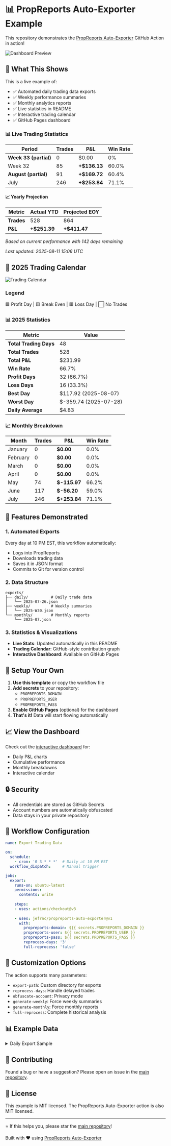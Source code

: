 # 📊 PropReports Auto-Exporter Example

This repository demonstrates the [PropReports Auto-Exporter](https://github.com/jefrnc/propreports-auto-exporter) GitHub Action in action!

![Dashboard Preview](docs/images/dashboard-preview.jpg)

## 🎯 What This Shows

This is a live example of:
- ✅ Automated daily trading data exports
- ✅ Weekly performance summaries
- ✅ Monthly analytics reports
- ✅ Live statistics in README
- ✅ Interactive trading calendar
- ✅ GitHub Pages dashboard

<!-- STATS_START -->
### 📊 Live Trading Statistics

| Period | Trades | P&L | Win Rate |
|--------|--------|-----|----------|
| **Week 33 (partial)** | 0 | $0.00 | 0% |
| Week 32 | 85 | **+$136.13** | 60.0% |
| **August (partial)** | 91 | **+$169.72** | 60.4% |
| July | 246 | **+$253.84** | 71.1% |

#### 📈 Yearly Projection

| Metric | Actual YTD | Projected EOY |
|--------|------------|---------------|
| **Trades** | 528 | 864 |
| **P&L** | **+$251.39** | **+$411.47** |

*Based on current performance with 142 days remaining*

*Last updated: 2025-08-11 15:06 UTC*
<!-- STATS_END -->

<!-- CALENDAR_START -->
## 📅 2025 Trading Calendar

![Trading Calendar](.github/assets/calendar-2025.svg)

### Legend
🟩 Profit Day | 🟨 Break Even | 🟥 Loss Day | ⬜ No Trades

### 📊 2025 Statistics

| Metric | Value |
|--------|-------|
| **Total Trading Days** | 48 |
| **Total Trades** | 528 |
| **Total P&L** | $231.99 |
| **Win Rate** | 66.7% |
| **Profit Days** | 32 (66.7%) |
| **Loss Days** | 16 (33.3%) |
| **Best Day** | $117.92 (2025-08-07) |
| **Worst Day** | $-359.74 (2025-07-28) |
| **Daily Average** | $4.83 |

### 📈 Monthly Breakdown

| Month | Trades | P&L | Win Rate |
|-------|--------|-----|----------|
| January | 0 | **$0.00** | 0.0% |
| February | 0 | **$0.00** | 0.0% |
| March | 0 | **$0.00** | 0.0% |
| April | 0 | **$0.00** | 0.0% |
| May | 74 | **$-115.97** | 66.2% |
| June | 117 | **$-56.20** | 59.0% |
| July | 246 | **$+253.84** | 71.1% |

<!-- CALENDAR_END -->

## 🚀 Features Demonstrated

### 1. Automated Exports
Every day at 10 PM EST, this workflow automatically:
- Logs into PropReports
- Downloads trading data
- Saves it in JSON format
- Commits to Git for version control

### 2. Data Structure
```
exports/
├── daily/          # Daily trade data
│   └── 2025-07-26.json
├── weekly/         # Weekly summaries
│   └── 2025-W30.json
└── monthly/        # Monthly reports
    └── 2025-07.json
```

### 3. Statistics & Visualizations
- **Live Stats**: Updated automatically in this README
- **Trading Calendar**: GitHub-style contribution graph
- **Interactive Dashboard**: Available on GitHub Pages

## 🔧 Setup Your Own

1. **Use this template** or copy the workflow file
2. **Add secrets** to your repository:
   - `PROPREPORTS_DOMAIN`
   - `PROPREPORTS_USER`
   - `PROPREPORTS_PASS`
3. **Enable GitHub Pages** (optional) for the dashboard
4. **That's it!** Data will start flowing automatically

## 📈 View the Dashboard

Check out the [interactive dashboard](https://jefrnc.github.io/propreports-trading-dashboard/) for:
- Daily P&L charts
- Cumulative performance
- Monthly breakdowns
- Interactive calendar

## 🔒 Security

- All credentials are stored as GitHub Secrets
- Account numbers are automatically obfuscated
- Data stays in your private repository

## 📝 Workflow Configuration

```yaml
name: Export Trading Data

on:
  schedule:
    - cron: '0 3 * * *'  # Daily at 10 PM EST
  workflow_dispatch:     # Manual trigger

jobs:
  export:
    runs-on: ubuntu-latest
    permissions:
      contents: write
    
    steps:
    - uses: actions/checkout@v3
    
    - uses: jefrnc/propreports-auto-exporter@v1
      with:
        propreports-domain: ${{ secrets.PROPREPORTS_DOMAIN }}
        propreports-user: ${{ secrets.PROPREPORTS_USER }}
        propreports-pass: ${{ secrets.PROPREPORTS_PASS }}
        reprocess-days: '3'
        full-reprocess: 'false'
```

## 🎨 Customization Options

The action supports many parameters:
- `export-path`: Custom directory for exports
- `reprocess-days`: Handle delayed trades
- `obfuscate-account`: Privacy mode
- `generate-weekly`: Force weekly summaries
- `generate-monthly`: Force monthly reports
- `full-reprocess`: Complete historical analysis

## 📊 Example Data

<details>
<summary>Daily Export Sample</summary>

```json
{
  "exportDate": "2025-07-26 22:00:00",
  "account": "ZI*******64",
  "date": "2025-07-26",
  "trades": [
    {
      "symbol": "AAPL",
      "side": "BUY",
      "quantity": 100,
      "price": 150.25,
      "pnl": 125.50
    }
  ],
  "summary": {
    "totalTrades": 15,
    "totalPnL": 450.75,
    "winRate": 0.73
  }
}
```
</details>

## 🤝 Contributing

Found a bug or have a suggestion? Please open an issue in the [main repository](https://github.com/jefrnc/propreports-auto-exporter).

## 📄 License

This example is MIT licensed. The PropReports Auto-Exporter action is also MIT licensed.

---

⭐ If this helps you, please star the [main repository](https://github.com/jefrnc/propreports-auto-exporter)!

Built with ❤️ using [PropReports Auto-Exporter](https://github.com/jefrnc/propreports-auto-exporter)